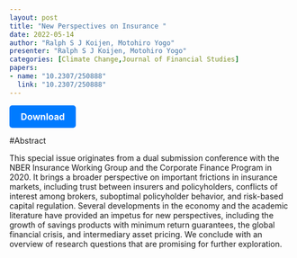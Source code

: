 ```yaml
---
layout: post
title: "New Perspectives on Insurance "
date: 2022-05-14
author: "Ralph S J Koijen, Motohiro Yogo"
presenter: "Ralph S J Koijen, Motohiro Yogo"
categories: [Climate Change,Journal of Financial Studies]
papers:
- name: "10.2307/250888"
  link: "10.2307/250888"
---
```


<p>
  <a href='https://sci.bban.top/pdf/10.2307/250888.pdf' class='button'>
    Download
  </a>
</p>

<style>
  .button {
    display: inline-block;
    padding: 10px 20px;
    background-color: #007bff;
    color: #fff;
    text-decoration: none;
    border-radius: 5px;
    font-size: 16px;
    font-weight: bold;
  }
</style>

#Abstract
<p>This special issue originates from a dual submission conference with the NBER Insurance Working Group and the Corporate Finance Program in 2020. It brings a broader perspective on important frictions in insurance markets, including trust between insurers and policyholders, conflicts of interest among brokers, suboptimal policyholder behavior, and risk-based capital regulation. Several developments in the economy and the academic literature have provided an impetus for new perspectives, including the growth of savings products with minimum return guarantees, the global financial crisis, and intermediary asset pricing. We conclude with an overview of research questions that are promising for further exploration.</p>
